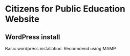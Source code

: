 # Citizens for Public Education Website

## WordPress install
Basic wordpress installation. Recommend using MAMP